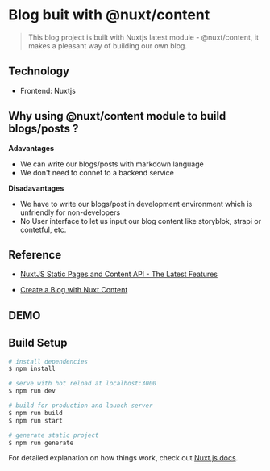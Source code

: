 # Blog buit with @nuxt/content 

> This blog project is built with Nuxtjs latest module - @nuxt/content, it makes a pleasant way of building our own blog.

## Technology
- Frontend: Nuxtjs
  
## Why using @nuxt/content module to build blogs/posts ?
**Adavantages**
- We can write our blogs/posts with markdown language
- We don't need to connet to a backend service

**Disadavantages**
- We have to write our blogs/post in development environment which is unfriendly for non-developers
- No User interface to let us input our blog content like storyblok, strapi or contetful, etc.
  
## Reference
- [NuxtJS Static Pages and Content API - The Latest Features](https://www.youtube.com/watch?v=syD1Z55X8fQ)
<!-- <br> -->
- [Create a Blog with Nuxt Content](https://nuxtjs.org/blog/creating-blog-with-nuxt-content)

## DEMO
[]()

## Build Setup

```bash
# install dependencies
$ npm install

# serve with hot reload at localhost:3000
$ npm run dev

# build for production and launch server
$ npm run build
$ npm run start

# generate static project
$ npm run generate
```

For detailed explanation on how things work, check out [Nuxt.js docs](https://nuxtjs.org).
